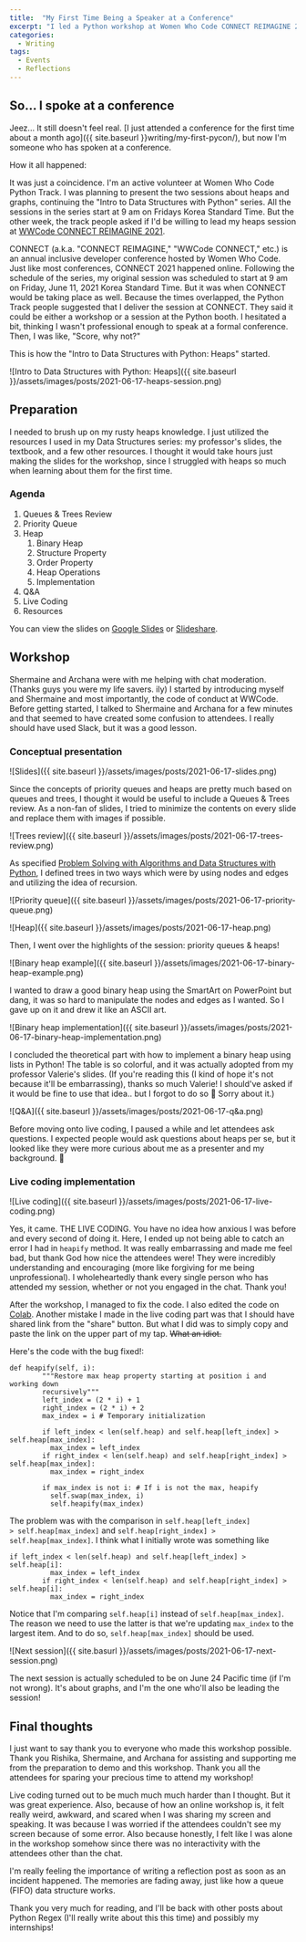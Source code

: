 ```yaml
---
title:  "My First Time Being a Speaker at a Conference"
excerpt: "I led a Python workshop at Women Who Code CONNECT REIMAGINE 2021."
categories:
  - Writing
tags:
  - Events
  - Reflections
---
```


## So... I spoke at a conference

Jeez... It still doesn't feel real. [I just attended a conference for the first time about a month ago]({{ site.baseurl }}writing/my-first-pycon/), but now I'm someone who has spoken at a conference.

How it all happened:

It was just a coincidence. I'm an active volunteer at Women Who Code Python Track. I was planning to present the two sessions about heaps and graphs, continuing the "Intro to Data Structures with Python" series. All the sessions in the series start at 9 am on Fridays Korea Standard Time. But the other week, the track people asked if I'd be willing to lead my heaps session at [WWCode CONNECT REIMAGINE 2021](https://connectreimagine.womenwhocode.dev/).

CONNECT (a.k.a. "CONNECT REIMAGINE," "WWCode CONNECT," etc.) is an annual inclusive developer conference hosted by Women Who Code. Just like most conferences, CONNECT 2021 happened online. Following the schedule of the series, my original session was scheduled to start at 9 am on Friday, June 11, 2021 Korea Standard Time. But it was when CONNECT would be taking place as well. Because the times overlapped, the Python Track people suggested that I deliver the session at CONNECT. They said it could be either a workshop or a session at the Python booth. I hesitated a bit, thinking I wasn't professional enough to speak at a formal conference. Then, I was like, "Score, why not?"

This is how the "Intro to Data Structures with Python: Heaps" started.

![Intro to Data Structures with Python: Heaps]({{ site.baseurl }}/assets/images/posts/2021-06-17-heaps-session.png)

## Preparation

I needed to brush up on my rusty heaps knowledge. I just utilized the resources I used in my Data Structures series: my professor's slides, the textbook, and a few other resources. I thought it would take hours just making the slides for the workshop, since I struggled with heaps so much when learning about them for the first time.

### Agenda

1. Queues & Trees Review
2. Priority Queue
3. Heap
   1. Binary Heap
   2. Structure Property
   3. Order Property
   4. Heap Operations
   5. Implementation
4. Q&A
5. Live Coding
6. Resources

You can view the slides on [Google Slides](https://docs.google.com/presentation/d/1q1RA4FExkOABv2ZNe3WJwsnLOdfWgmWZMVnclFI46SM/edit?usp=sharing) or [Slideshare](https://www.slideshare.net/NayeonShin1/session-7-heaps-wwcode-intro-to-data-structures-with-python-series).

## Workshop

Shermaine and Archana were with me helping with chat moderation. (Thanks guys you were my life savers. ily) I started by introducing myself and Shermaine and most importantly, the code of conduct at WWCode. Before getting started, I talked to Shermaine and Archana for a few minutes and that seemed to have created some confusion to attendees. I really should have used Slack, but it was a good lesson.

### Conceptual presentation

![Slides]({{ site.baseurl }}/assets/images/posts/2021-06-17-slides.png)

Since the concepts of priority queues and heaps are pretty much based on queues and trees, I thought it would be useful to include a Queues & Trees review. As a non-fan of slides, I tried to minimize the contents on every slide and replace them with images if possible.

![Trees review]({{ site.baseurl }}/assets/images/posts/2021-06-17-trees-review.png)

As specified [Problem Solving with Algorithms and Data Structures with Python](https://runestone.academy/runestone/books/published/pythonds/index.html), I defined trees in two ways which were by using nodes and edges and utilizing the idea of recursion.

![Priority queue]({{ site.baseurl }}/assets/images/posts/2021-06-17-priority-queue.png)

![Heap]({{ site.baseurl }}/assets/images/posts/2021-06-17-heap.png)

Then, I went over the highlights of the session: priority queues & heaps!

![Binary heap example]({{ site.baseurl }}/assets/images/2021-06-17-binary-heap-example.png)

I wanted to draw a good binary heap using the SmartArt on PowerPoint but dang, it was so hard to manipulate the nodes and edges as I wanted. So I gave up on it and drew it like an ASCII art.

![Binary heap implementation]({{ site.baseurl }}/assets/images/posts/2021-06-17-binary-heap-implementation.png)

I concluded the theoretical part with how to implement a binary heap using lists in Python! The table is so colorful, and it was actually adopted from my professor Valerie's slides. (If you're reading this (I kind of hope it's not because it'll be embarrassing), thanks so much Valerie! I should've asked if it would be fine to use that idea.. but I forgot to do so 🤯 Sorry about it.)

![Q&A]({{ site.baseurl }}/assets/images/posts/2021-06-17-q&a.png)

Before moving onto live coding, I paused a while and let attendees ask questions. I expected people would ask questions about heaps per se, but it looked like they were more curious about me as a presenter and my background. 🤣

### Live coding implementation

![Live coding]({{ site.baseurl }}/assets/images/posts/2021-06-17-live-coding.png)

Yes, it came. THE LIVE CODING. You have no idea how anxious I was before and every second of doing it. Here, I ended up not being able to catch an error I had in <code>heapify</code> method. It was really embarrassing and made me feel bad, but thank God how nice the attendees were! They were incredibly understanding and encouraging (more like forgiving for me being unprofessional). I wholeheartedly thank every single person who has attended my session, whether or not you engaged in the chat. Thank you!

After the workshop, I managed to fix the code. I also edited the code on [Colab](https://drive.google.com/file/d/1DMjHnlLhb4b-KoqiGx7OaudAwRdLX5WY/view?usp=sharing). Another mistake I made in the live coding part was that I should have shared link from the "share" button. But what I did was to simply copy and paste the link on the upper part of my tap. ~~What an idiot.~~

Here's the code with the bug fixed!:

```
def heapify(self, i):
        """Restore max heap property starting at position i and working down 
        recursively"""
        left_index = (2 * i) + 1
        right_index = (2 * i) + 2
        max_index = i # Temporary initialization

        if left_index < len(self.heap) and self.heap[left_index] > self.heap[max_index]:
          max_index = left_index
        if right_index < len(self.heap) and self.heap[right_index] > self.heap[max_index]:
          max_index = right_index

        if max_index is not i: # If i is not the max, heapify
          self.swap(max_index, i)
          self.heapify(max_index)
```

The problem was with the comparison in <code>self.heap[left_index] > self.heap[max_index]</code> and <code>self.heap[right_index] > self.heap[max_index]</code>. I think what I initially wrote was something like

```
if left_index < len(self.heap) and self.heap[left_index] > self.heap[i]:
          max_index = left_index
        if right_index < len(self.heap) and self.heap[right_index] > self.heap[i]:
          max_index = right_index
```

Notice that I'm comparing <code>self.heap[i]</code> instead of <code>self.heap[max_index]</code>. The reason we need to use the latter is that we're updating <code>max_index</code> to the largest item. And to do so, <code>self.heap[max_index]</code> should be used.

![Next session]({{ site.basurl }}/assets/images/posts/2021-06-17-next-session.png)

The next session is actually scheduled to be on June 24 Pacific time (if I'm not wrong). It's about graphs, and I'm the one who'll also be leading the session!

## Final thoughts

I just want to say thank you to everyone who made this workshop possible. Thank you Rishika, Shermaine, and Archana for assisting and supporting me from the preparation to demo and this workshop. Thank you all the attendees for sparing your precious time to attend my workshop!

Live coding turned out to be much much much harder than I thought. But it was great experience. Also, because of how an online workshop is, it felt really weird, awkward, and scared when I was sharing my screen and speaking. It was because I was worried if the attendees couldn't see my screen because of some error. Also because honestly, I felt like I was alone in the workshop somehow since there was no interactivity with the attendees other than the chat.

I'm really feeling the importance of writing a reflection post as soon as an incident happened. The memories are fading away, just like how a queue (FIFO) data structure works.

Thank you very much for reading, and I'll be back with other posts about Python Regex (I'll really write about this this time) and possibly my internships!

